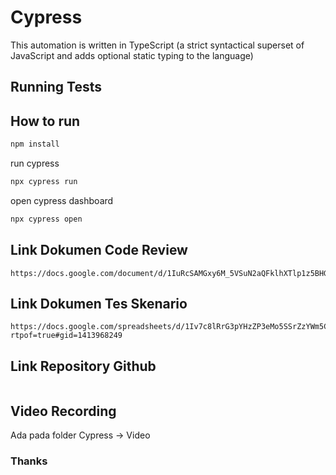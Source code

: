 # Cypress
This automation is written in TypeScript (a strict syntactical superset of JavaScript and adds optional static typing to the language)

## Running Tests

## How to run

```bash
npm install
```

run cypress
```bash
npx cypress run
```

open cypress dashboard
```bash
npx cypress open
```
## Link Dokumen Code Review
```
https://docs.google.com/document/d/1IuRcSAMGxy6M_5VSuN2aQFklhXTlp1z5BHGBtxnpztM/edit
```
## Link Dokumen Tes Skenario
```
https://docs.google.com/spreadsheets/d/1Iv7c8lRrG3pYHzZP3eMo5SSrZzYWm5CF/edit?rtpof=true#gid=1413968249
```
## Link Repository Github
```

```
## Video Recording
Ada pada folder Cypress -> Video


### Thanks
